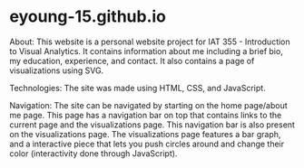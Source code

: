 # eyoung-15.github.io

About:
This website is a personal website project for IAT 355 - Introduction to Visual Analytics. It contains information about me including a
brief bio, my education, experience, and contact. It also contains a page of visualizations using SVG. 

Technologies:
The site was made using HTML, CSS, and JavaScript. 

Navigation: 
The site can be navigated by starting on the home page/about me page. This page has a navigation bar on top that contains links to the current page and the visualizations page. This navigation bar is also present on the visualizations page. The visualizations page features a bar graph, and a interactive piece that lets you push circles around and change their color (interactivity done through JavaScript).
